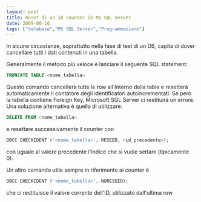 ```yaml
---
layout: post
title: Reset di un ID counter in MS SQL Server
date: 2009-08-16
tags: ["database","MS SQL Server","Programmazione"]
---
```


In alcune circostanze, soprattutto nella fase di test di un DB, capita di dover cancellare tutti i dati contenuti in una tabella.

Generalmente il metodo più veloce è lanciare il seguente SQL statement:
``` sql
TRUNCATE TABLE <nome_tabella>
```
Questo comando cancellerà tutte le row all'interno della table e resetterà automaticamente il contatore degli identificatori autoincrementati. Se però la tabella contiene Foreign Key, Microsoft SQL Server ci restituirà un errore.
Una soluzione alternativa è quella di utilizzare:
``` sql
DELETE FROM <nome_tabella>
```
e resettare successivamente il counter con
``` sql
DBCC CHECKIDENT ('<nome_tabella>', RESEED, <id_precedente>);
```
con uguale al valore precedente l'indice che si vuole settare (tipicamente 0).

Un altro comando utile sempre in riferimento ai counter è
``` sql
DBCC CHECKIDENT ('<nome_tabella>', NORESEED);
```
che ci restituisce il valore corrente dell'ID, utilizzato dall'ultima row